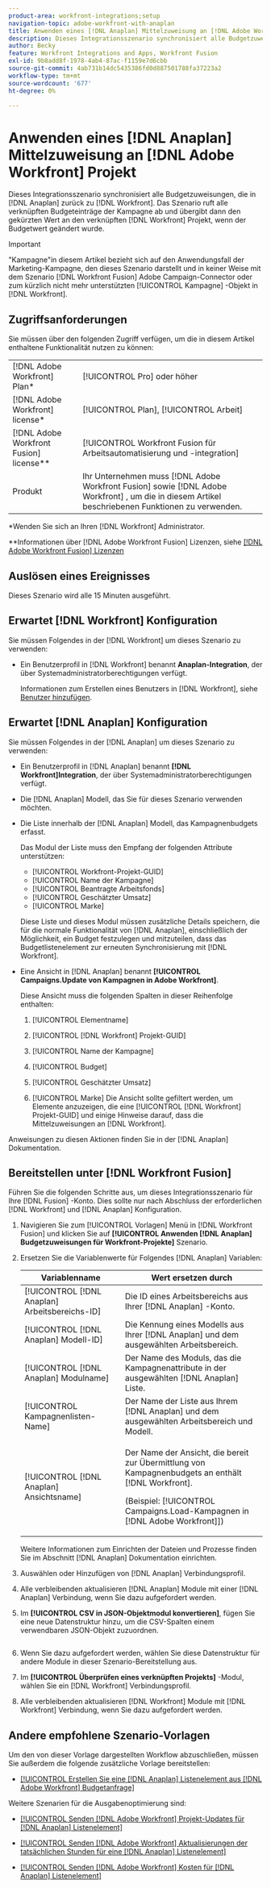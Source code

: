 ```yaml
---
product-area: workfront-integrations;setup
navigation-topic: adobe-workfront-with-anaplan
title: Anwenden eines [!DNL Anaplan] Mittelzuweisung an [!DNL Adobe Workfront] Projekt
description: Dieses Integrationsszenario synchronisiert alle Budgetzuweisungen, die in [!DNL Anaplan] zurück zu [!DNL Workfront]. Das Szenario ruft alle verknüpften Budgeteinträge der Kampagne ab und übergibt dann den gekürzten Wert an das verknüpfte Workfront-Projekt, wenn der Budgetwert geändert wurde.
author: Becky
feature: Workfront Integrations and Apps, Workfront Fusion
exl-id: 9b8add8f-1978-4ab4-87ac-f1159e7d6cbb
source-git-commit: 4ab731b14dc5435386fd0d887501788fa37223a2
workflow-type: tm+mt
source-wordcount: '677'
ht-degree: 0%

---
```


# Anwenden eines [!DNL Anaplan] Mittelzuweisung an [!DNL Adobe Workfront] Projekt

Dieses Integrationsszenario synchronisiert alle Budgetzuweisungen, die in [!DNL Anaplan] zurück zu [!DNL Workfront]. Das Szenario ruft alle verknüpften Budgeteinträge der Kampagne ab und übergibt dann den gekürzten Wert an den verknüpften [!DNL Workfront] Projekt, wenn der Budgetwert geändert wurde.

>[!IMPORTANT]
>
>&quot;Kampagne&quot;in diesem Artikel bezieht sich auf den Anwendungsfall der Marketing-Kampagne, den dieses Szenario darstellt und in keiner Weise mit dem Szenario [!DNL Workfront Fusion] Adobe Campaign-Connector oder zum kürzlich nicht mehr unterstützten [!UICONTROL Kampagne] -Objekt in [!DNL Workfront].

## Zugriffsanforderungen

Sie müssen über den folgenden Zugriff verfügen, um die in diesem Artikel enthaltene Funktionalität nutzen zu können:

<table style="table-layout:auto"> 
 <col> 
 <col> 
 <tbody> 
  <tr> 
   <td role="rowheader">[!DNL Adobe Workfront] Plan*</td> 
   <td> <p>[!UICONTROL Pro] oder höher</p> </td> 
  </tr> 
  <tr data-mc-conditions=""> 
   <td role="rowheader">[!DNL Adobe Workfront] license*</td> 
   <td> <p>[!UICONTROL Plan], [!UICONTROL Arbeit]</p> </td> 
  </tr> 
  <tr> 
   <td role="rowheader">[!DNL Adobe Workfront Fusion] license**</td> 
   <td> <p>[!UICONTROL Workfront Fusion für Arbeitsautomatisierung und -integration] </p> </td> 
  </tr> 
  <tr> 
   <td role="rowheader">Produkt</td> 
   <td>Ihr Unternehmen muss [!DNL Adobe Workfront Fusion] sowie [!DNL Adobe Workfront] , um die in diesem Artikel beschriebenen Funktionen zu verwenden.</td> 
  </tr> 
 </tbody> 
</table>

&#42;Wenden Sie sich an Ihren [!DNL Workfront] Administrator.

&#42;&#42;Informationen über [!DNL Adobe Workfront Fusion] Lizenzen, siehe [[!DNL Adobe Workfront Fusion] Lizenzen](../../workfront-fusion/get-started/license-automation-vs-integration.md)

## Auslösen eines Ereignisses

Dieses Szenario wird alle 15 Minuten ausgeführt.

## Erwartet [!DNL Workfront] Konfiguration

Sie müssen Folgendes in der [!DNL Workfront] um dieses Szenario zu verwenden:

* Ein Benutzerprofil in [!DNL Workfront] benannt **Anaplan-Integration**, der über Systemadministratorberechtigungen verfügt.

   Informationen zum Erstellen eines Benutzers in [!DNL Workfront], siehe [Benutzer hinzufügen](../../administration-and-setup/add-users/create-and-manage-users/add-users.md).

## Erwartet [!DNL Anaplan] Konfiguration

Sie müssen Folgendes in der [!DNL Anaplan] um dieses Szenario zu verwenden:

* Ein Benutzerprofil in [!DNL Anaplan] benannt **[!DNL Workfront]Integration**, der über Systemadministratorberechtigungen verfügt.
* Die [!DNL Anaplan] Modell, das Sie für dieses Szenario verwenden möchten.
* Die Liste innerhalb der [!DNL Anaplan] Modell, das Kampagnenbudgets erfasst.

   Das Modul der Liste muss den Empfang der folgenden Attribute unterstützen:

   * [!UICONTROL Workfront-Projekt-GUID]
   * [!UICONTROL Name der Kampagne]
   * [!UICONTROL Beantragte Arbeitsfonds]
   * [!UICONTROL Geschätzter Umsatz]
   * [!UICONTROL Marke]

   Diese Liste und dieses Modul müssen zusätzliche Details speichern, die für die normale Funktionalität von [!DNL Anaplan], einschließlich der Möglichkeit, ein Budget festzulegen und mitzuteilen, dass das Budgetlistenelement zur erneuten Synchronisierung mit [!DNL Workfront].

* Eine Ansicht in [!DNL Anaplan] benannt **[!UICONTROL Campaigns.Update von Kampagnen in Adobe Workfront]**.

   Diese Ansicht muss die folgenden Spalten in dieser Reihenfolge enthalten:

   1. [!UICONTROL Elementname]

   2. [!UICONTROL [!DNL Workfront] Projekt-GUID]

   3. [!UICONTROL Name der Kampagne]

   4. [!UICONTROL Budget]

   5. [!UICONTROL Geschätzter Umsatz]

   6. [!UICONTROL Marke]
   Die Ansicht sollte gefiltert werden, um Elemente anzuzeigen, die eine [!UICONTROL [!DNL Workfront] Projekt-GUID] und einige Hinweise darauf, dass die Mittelzuweisungen an [!DNL Workfront].

Anweisungen zu diesen Aktionen finden Sie in der [!DNL Anaplan] Dokumentation.

## Bereitstellen unter [!DNL Workfront Fusion]

Führen Sie die folgenden Schritte aus, um dieses Integrationsszenario für Ihre [!DNL Fusion] -Konto. Dies sollte nur nach Abschluss der erforderlichen [!DNL Workfront] und [!DNL Anaplan] Konfiguration.

1. Navigieren Sie zum [!UICONTROL Vorlagen] Menü in [!DNL Workfront Fusion] und klicken Sie auf **[!UICONTROL Anwenden [!DNL Anaplan] Budgetzuweisungen für Workfront-Projekte]** Szenario.
1. Ersetzen Sie die Variablenwerte für Folgendes [!DNL Anaplan] Variablen:

   <table style="table-layout:auto"> 
    <col> 
    </col> 
    <col> 
    </col> 
    <thead> 
     <tr> 
      <th>Variablenname</th> 
      <th>Wert ersetzen durch</th> 
     </tr> 
    </thead> 
    <tbody> 
     <tr> 
      <td role="rowheader">[!UICONTROL [!DNL Anaplan] Arbeitsbereichs-ID]</td> 
      <td>Die ID eines Arbeitsbereichs aus Ihrer [!DNL Anaplan] -Konto.</td> 
     </tr> 
     <tr> 
      <td role="rowheader">[!UICONTROL [!DNL Anaplan] Modell-ID] </td> 
      <td>Die Kennung eines Modells aus Ihrer [!DNL Anaplan] und dem ausgewählten Arbeitsbereich.</td> 
     </tr> 
     <tr> 
      <td role="rowheader">[!UICONTROL [!DNL Anaplan] Modulname]</td> 
      <td>Der Name des Moduls, das die Kampagnenattribute in der ausgewählten [!DNL Anaplan] Liste.</td> 
     </tr> 
     <tr> 
      <td role="rowheader">[!UICONTROL Kampagnenlisten-Name]</td> 
      <td>Der Name der Liste aus Ihrem [!DNL Anaplan] und dem ausgewählten Arbeitsbereich und Modell.</td> 
     </tr> 
     <tr> 
      <td role="rowheader">[!UICONTROL [!DNL Anaplan] Ansichtsname]</td> 
      <td> <p>Der Name der Ansicht, die bereit zur Übermittlung von Kampagnenbudgets an enthält [!DNL Workfront].</p> <p>(Beispiel: [!UICONTROL Campaigns.Load-Kampagnen in [!DNL Adobe Workfront]]) </p> </td> 
     </tr> 
    </tbody> 
   </table>

   Weitere Informationen zum Einrichten der Dateien und Prozesse finden Sie im Abschnitt [!DNL Anaplan] Dokumentation einrichten.

1. Auswählen oder Hinzufügen von [!DNL Anaplan] Verbindungsprofil.
1. Alle verbleibenden aktualisieren [!DNL Anaplan] Module mit einer [!DNL Anaplan] Verbindung, wenn Sie dazu aufgefordert werden.
1. Im **[!UICONTROL CSV in JSON-Objektmodul konvertieren]**, fügen Sie eine neue Datenstruktur hinzu, um die CSV-Spalten einem verwendbaren JSON-Objekt zuzuordnen.

   <!-- [Copy](javascript:void(0);) -->
   <pre></pre>

1. Wenn Sie dazu aufgefordert werden, wählen Sie diese Datenstruktur für andere Module in dieser Szenario-Bereitstellung aus.
1. Im **[!UICONTROL Überprüfen eines verknüpften Projekts]** -Modul, wählen Sie ein [!DNL Workfront] Verbindungsprofil.
1. Alle verbleibenden aktualisieren [!DNL Workfront] Module mit [!DNL Workfront] Verbindung, wenn Sie dazu aufgefordert werden.

## Andere empfohlene Szenario-Vorlagen

Um den von dieser Vorlage dargestellten Workflow abzuschließen, müssen Sie außerdem die folgende zusätzliche Vorlage bereitstellen:

* [[!UICONTROL Erstellen Sie eine [!DNL Anaplan] Listenelement aus [!DNL Adobe Workfront] Budgetanfrage]](../../workfront-integrations-and-apps/adobe-workfront-with-anaplan/create-an-anaplan-list-item-from-a-workfront-budget-request.md)

Weitere Szenarien für die Ausgabenoptimierung sind:

* [[!UICONTROL Senden [!DNL Adobe Workfront] Projekt-Updates für [!DNL Anaplan] Listenelement]](../../workfront-integrations-and-apps/adobe-workfront-with-anaplan/send-workfront-project-updates-to-anaplan-list-item.md)

* [[!UICONTROL Senden [!DNL Adobe Workfront] Aktualisierungen der tatsächlichen Stunden für eine [!DNL Anaplan] Listenelement]](../../workfront-integrations-and-apps/adobe-workfront-with-anaplan/send-workfront-project-actual-hours-updates-to-anaplan-list-item.md)

* [[!UICONTROL Senden [!DNL Adobe Workfront] Kosten für [!DNL Anaplan] Listenelement]](../../workfront-integrations-and-apps/adobe-workfront-with-anaplan/send-workfront-project-expenses-to-anaplan-list-item.md)
